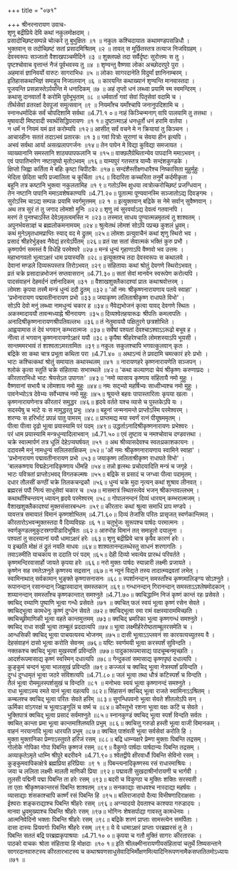 +++
title = "०७१"

+++
श्रीनरनारायण उवाच-  
शृणु बद्रीप्रिये देवि कथां नकुलमोक्षदाम् ।  
प्रसादोच्छिष्टसम्पन्ने चोत्करे तु बुभुक्षितः ॥१ ॥
नकुलः कश्चिदायातः कथामण्डपसन्निधौ ।  
भुक्तवान् स तदोच्छिष्टं सतां प्रसादमिश्रितम् ॥२ ॥
तावत् स मूर्छितस्तत्र तत्याज निजविग्रहम् ।  
देवस्वरूपः सञ्जातो वैशाखपञ्चमीदिने ॥३ ॥
शुक्लपक्षे तदा सर्वैर्दृष्टः सुरोत्तमः स तु ।  
पृष्टश्चोवाच वृत्तान्तं नैजं पूर्वभवस्य तु ॥४ ॥
शृण्वन्तु वैष्णवा लोका अच्छोदरपुरे पुरा ।  
अहमासं ज्ञानिवर्यो वारुटः सागराभिधः ॥५ ॥
लोकाः सागरदानेति विदुर्मां ज्ञानिनाम्बरम् ।  
इतिहासकथाभिज्ञं समाहूय निजालयान् ॥६ ॥
कारयन्ति कथाख्यानं शृण्वन्ति मानवास्तदा ।  
पूजयन्ति प्रसन्नास्तेऽर्पयन्ति मे धनादिकम् ॥७ ॥
अहं तृप्तो धनं लब्ध्वा प्रयामि स्म स्वमन्दिरम् ।  
कथासु दानवार्तां वै करोमि पूर्वभूभृताम् ॥८ ॥
धर्मवार्तां गवां सेवां पितृसेवां वदामि च ।  
तीर्थसेवां व्रतरक्षां देवपूजां समुत्सवान् ॥९ ॥
नियमाँश्च यमाँश्चापि जनानुपदिशामि च ।  
स्नानधर्मादिकं सर्वं चोपदिशामि सर्वथा ॥4.71.१ ०॥
नाहं किञ्चिन्मनाग् वापि पालयामि तु तत्तथा ।  
मृषावादी मिष्टवादी स्वार्थसिद्धिपरायणः ॥१ १॥
दुष्टात्माऽहं धनधूर्तो धनं हरामि वार्तया ।  
न धर्मं न नियमं यमं व्रतं करोम्यपि ॥१२॥
आसीत् सर्वं वचने मे न क्रियायां तु किञ्चन ।  
आचारहीनः सततं तदाऽभवं प्रतारकः ॥१ ३॥
गवां पित्रोः सुराणां च सेवया हीन इत्यपि ।  
अभवं सर्वथा आर्या असत्प्रलापगर्जनः ॥१४॥
तेन पापेन मे विद्या कुविद्या समजायत ।  
व्याख्यानानि समस्तानि शाठ्यपापफलानि च ॥१५॥
वाक्छलैर्ग्रथितान्येव पापदानि ममाऽभवन् ।  
एवं पापातिभारेण नष्टायुष्यो मृतोऽभवम् ॥१६॥
याम्यपुरं गतस्तत्र याम्यैः सन्दंशकुण्डके ।  
क्षिप्तो जिह्वा कर्तिता मे बहिः कृष्टा चिपीटकैः ॥१७॥
सन्दंशैस्तीक्ष्णधारैश्च निष्कासिता मुहुर्मुहुः ।  
भेदिता छेदिता चापि प्रज्वालिता च कूर्चिता ॥१८॥
विदारिता कच्चरिता तनुर्मे कर्दमीकृता ।  
बहूनि तत्र कष्टानि भुक्त्वा नकुलतामिह ॥१ ९॥
गतोऽस्मि क्षुधया त्वत्रोत्करोच्छिष्टं प्रजग्धिवान् ।  
तेन नष्टानि पापानि ममाऽवशेषकाण्यपि ॥4.71.२०॥
पूतात्मा पूण्यवानस्मि सञ्जातोऽद्य दिवङ्गमः ।  
सुरोऽस्मि चाऽद्य सम्पन्नः प्रयामि स्वर्गमुत्तमम् ॥२ १ ॥
इत्युक्तवान् बद्रिके स नेमे सर्वान् सुवैष्णवान् ।  
अथ तत्र सुरं तं तु जगाद लोमशो मुनिः ॥२२॥
शृणु त्वं सुरवर्याऽद्य देवत्वं गतवानपि ।  
मरणं ते पुनश्चाऽस्ति देवेऽमृतत्वमस्ति न ॥२३॥
तस्मात् साधय पुण्यात्मन्नमृतत्वं तु शाश्वतम् ।  
अपुनर्भवसञ्ज्ञं च ब्रह्मलोकमनामयम् ॥२४॥
श्रुत्वेतथं लोमशं सोऽपि पप्रच्छ कुशलं ध्रुवम्।  
कथं मुनेऽमृतधामप्राप्तिः स्याद् वद मे द्रुतम् ॥२५॥
लोमशः प्रत्युवाचैनं कथां शृणु स्थिरो भव ।  
प्रसादं श्रीहरेर्भुङ्क्ष्व नैवेद्यं हरयेऽर्पितम् ॥२६॥
व्रतं रक्ष सतां सेवात्मकं भक्तिं कुरु प्रभौ ।  
कृष्णार्पणं समस्तं वै विधेहि परमेश्वरे ॥२७॥
मन्त्रं धुन्यं गृहाणाऽपि वैष्णवो भव उत्तमः ।  
महाभागवतो भूत्वाऽक्षरं धाम प्रयास्यसि ॥२८॥
इत्युक्तश्च तदा देवस्वरूपः स कथालये ।  
देवानां मण्डले दिव्यरूपस्तत्र तिरोऽभवत् ॥२९॥
संहितायाः कथां श्रोतुं देवगणे स्थिरोऽभवत् ।  
व्रतं चक्रे प्रसादान्नभोजनं सप्तवासरान् ॥4.71.३०॥
सतां सेवां मानवेन स्वरूपेण करोत्यपि ।  
पादसंवाहनं देहमर्दनं दर्शनादिकम् ॥३१ ॥
वैशाखशुक्लैकादश्यां प्रातः कथाश्रवोत्तरम् ।  
लोमशः कृपया तस्मै मन्त्रं धुन्यं ददौ द्रुतम् ॥३२॥
'ओं नमः श्रीकृष्णनारायणाय पतये स्वाहा' ।  
'प्रभोनारायण पद्मावतीनारायण प्रभो ॥३३॥
जयाकृष्ण ललिताश्रीकृष्ण राधापते विभो' ।  
सोऽपि देवो मनुं लब्ध्वा नामधुन्यं चकार ह ॥३४॥
नैवेद्यभोजनं कृत्वा यावद् देवगणे स्थितः ।  
अकस्मादाययौ तावन्मध्याह्ने श्रीनरायणः ॥३५॥
दिव्यश्वेतहयारूढः श्रीपतिः कमलापतिः ।  
अनादिश्रीकृष्णनारायणश्रीपतिवल्लभः ॥३६॥
तं नेतुमाययौ पक्षितुरगे छत्रशोभिते ।  
आह्वयामास तं देवं भगवान् कम्भरात्मजः ॥३७॥
सर्वेषां पश्यतां देवश्चाऽश्वाऽऽरूढो बभूव ह ।  
नीत्वा तं भगवान् कृष्णनारायणोऽक्षरं ययौ ॥३८॥
कृपैषा श्रीहरेश्चाति लोमशस्याऽपि भूयसी ।  
सान्तममरभावं तं शाश्वताऽमरतामितः ॥३९॥
नकुलः सकुलश्चापि भगवत्कुलवान् कृतः ।  
बद्रिके सा कथा चात्र प्रभूता कथिता परा ॥4.71.४० ॥
अथाऽन्यं ते प्रवदामि चमत्कारं हरेः प्रभोः ।  
भाटः कश्चित्कथां श्रोतुं समायातः कथास्थलम् ॥४१ ॥
नारायणहरे कृष्णनारायणेति सञ्जपन् ।  
श्लोकं कृत्वा स्तुतिं चक्रे संहितायाः सभास्थले ॥४२॥
'कथा कल्याणदा चेयं श्रीकृष्णः करुणाप्रदः ।  
कीरताराभिधो भाटः श्रेयसेऽत उपागतः' ॥४३॥
'नमो व्यासाय कृष्णाय संहितायै नमो मुहुः ।  
वैष्णवानां सभायै च लोमशाय नमो मुहुः ॥४४॥
नमः सद्भ्यो महर्षिभ्यः साध्वीभ्यश्च नमो मुहुः ।  
पावनेभ्योऽत्र देवेभ्यः सर्वेभ्यश्च नमो मुहुः ॥४५॥
श्रूयन्ते बहवः पापास्तारिताः कृपया खलाः ।  
कृष्णनारायणेनात्र कीरतारं समुद्धर ॥४६॥
हृदये वर्तते यश्च व्यासे च पुस्तकेऽपि यः ।  
सदस्येषु च भाटे यः स मामुद्धरतु प्रभुः ॥४७॥
बहूनां जन्मनामन्ते प्राप्तोऽस्मि परमेश्वरम् ।  
शरण्यः स हरिर्भाटं प्रपन्नं पातु पामरम् ॥४८॥
प्राप्तमद्य मया स्वर्णं रत्नं पीयूषममृतम् ।  
पीत्वा पीत्वा दृढो भूत्वा प्रयास्यामि परं पदम् ॥४९॥
उद्धर्ताऽनादिश्रीकृष्णनारायणः प्रभेश्वरः ।  
परं धाम प्रयास्यामि मन्त्रधुन्यादिलाभवान् ॥4.71.५०॥
एवं तुष्टाव च नमश्चोवाच दण्डवत्तथा ।  
चक्रे स्वात्मार्पणं तत्र धूलिं देहेऽप्यघर्षयत् ॥५१ ॥
अथ श्रीव्यासदेवश्च स्वतःप्रकाशकायनः ।  
ददावस्मै मनुं नामधुन्यं सलिलसाक्षिकम् ॥५२॥
'ओं नमः श्रीकृष्णनारायणाय स्वामिने स्वाहा' ।  
'प्रभोनारायण पद्मावतीनारायण प्रभो ॥५३॥
जयाकृष्ण ललिताश्रीकृष्ण राधापते विभो' ।  
'बालकष्णाय विद्महेऽनादिकृष्णाय धीमहि ॥५४॥
तन्नो हृत्स्थः प्रचोदयादिति मन्त्रं च जगृहे ।  
भाटः पवित्रतां प्राप्तोऽभवद् विगतकल्मषः ॥५५॥
बद्रिके स प्रसादं च जग्ध्वा पीत्वा पदामृतम् ।  
दधार तौलसीं कण्ठीं चक्रे तिलकचन्द्रकौ ॥५६॥
धुन्यं चक्रे मुदा नृत्यन् कथां शुश्राव लीनवत् ।  
ब्रह्मरसं पपौ नित्यं साधुसेवां चकार च ॥५७॥
मासमात्रं स्थितस्त्वेवं भजन् श्रीकान्तवल्लभम् ।  
कथार्थांश्चिन्तयन् ध्यायन् हृदये परमेश्वरम् ॥५८॥
गोपालनन्दनं दिव्यं धारयन् कम्भरात्मजम् ।  
वैशाखशुक्लैकादश्यां मुक्तसंसारबन्धनः ॥५९॥
कीरतारः कथां श्रूत्वा समाधिं प्राप मण्डपे ।  
यावत्तत्र समायातं विमानं कृष्णशोभितम् ॥4.71.६०॥
दिव्यं तेजांसि परितः प्रासृजत् स्वर्णकान्तिमत् ।  
कीरतारोऽभवन्मुक्तस्तदा वै दिव्यविग्रहः ॥६ १॥
चतुर्भुजः सुरूपश्च पार्षदः परमात्मनः ।  
स्वर्णकुण्डलमुकुटस्रगापीडादिभूषितः ॥६२॥
आरुरोह विमानं तत् समाहूतो दयालुना ।  
पश्यतां तु सदस्यानां ययौ धामाऽक्षरं हरेः ॥६३॥
शृणु बद्रीप्रिये चात्र कृपैव कारणं हरेः ।  
य इच्छति मोक्षं तं द्रुतं नयति माधवः ॥६४॥
शाश्वतानन्दलब्धेस्तु साधनं शरणागतिः ।  
तवाऽस्मीति याचकाय स ददाति परं पदम् ॥६५॥
देही दिव्यो भवत्येव प्रारब्धं परिवर्तते ।  
कृष्णमन्दिरवासार्हो जायते कृपया हरेः ॥६६॥
नरो मुक्तः पार्षदः स्यान्नारी लक्ष्मीः प्रजायते ।  
कृष्णेन सह रमतेऽश्नुते कृष्णस्य सद्रसान् ॥६७॥
न न्यूनं विद्यते तस्य तादात्म्यद्रवतां लभेत् ।  
स्वामिनाथात् सर्वकामान् भुङ्क्ते कृष्णासनासनः ॥६८॥
स्पर्शानन्दान् समस्ताँश्च कृष्णमालिङ्ग्य सोऽश्नुते ।  
रूपानन्दान् रसानन्दान् जिह्वास्वादान् समस्तकान् ॥६९॥
गन्धानन्दान् गिरानन्दान् समस्ताऽऽश्लेषमोदकान् ।  
शय्यानन्दान् समस्ताँश्च कृष्णकान्तात् समश्नुते ॥4.71.७०॥
क्वचिद्धाम्नि निजं कृष्णं कान्तं रहः प्रसेवते ।  
क्वचिद् रम्याणि पुष्पाणि भूत्वा गन्धैः प्रसेवते ॥७१ ॥
क्वचित् फलं स्वयं भूत्वा कृष्णं रसेन सेवते ।  
क्वचिद्भूत्वा कामधेनुः कृष्णं दुग्धेन सेवते ॥७२॥
क्वचिद्भूत्वा रमा रामं वक्षस्याराममिच्छति ।  
क्वचिच्छ्रीमाणिकी भूत्वा वहते कान्तमुत्तमम् ॥७३॥
क्वचिद् भ्रमरिका भूत्वा कृष्णगन्धं समश्नुते ।  
क्वचिद् राधा सखी भूत्वा ताम्बूलं प्रददात्यपि ॥७४॥
भूत्वा लक्ष्मीर्हरेरोष्ठताम्बूलरसमेति च ।  
आन्धसिकी क्वचिद् भूत्वा पाचयत्यस्य भोजनम् ॥७५॥
दासी भूत्वाऽऽप्लवनं सा कारयत्यच्युतस्य वै ।  
देहसंवाहनं दासो भूत्वा करोति सेवनम् ॥७६॥
यष्टिः स्वर्णमयी भूत्वा करस्पर्शं सुविन्दति ।  
नक्तकश्च क्वचिद् भूत्वा मुखस्पर्शं प्रविन्दति ॥७७॥
पादुकारूपमासाद्य पादचूम्बनमृच्छति ।  
आदर्शरूपमासाद्य कृष्णं स्वस्मिन् दधात्यपि ॥७८॥
गेन्दुकतां समासाद्य कृष्णपृष्ठं दधात्यपि ।  
कुङ्कुमं चन्दनं भूत्वा भालसुखं प्रविन्दति ॥७९॥
कज्जलं च क्वचिद् भूत्वा नेत्रस्पर्शं प्रविन्दति ।  
दुग्धं दुग्धामृतं भूत्वा जठरे संविशत्यपि ॥4.71.८०॥
जलं भूत्वा तथा धौत्रं कटिस्पर्शं च विन्दति ।  
तैलं भूत्वा रोममूलस्पर्शसुखं च विन्दति ॥८१ ॥
मनोभवः स्वयं भूत्वा कृष्णानन्दं समश्नुते ।  
राधा भूत्वाऽस्य रमते यानं भूत्वा वहत्यपि ॥८२॥
सिंहासनं क्वचिद् भूत्वा राजते स्वामिनाऽऽश्रितम् ।  
कम्बलश्च क्वचिद् भूत्वा परितः सेवते हरिम् ॥८३॥
सुगन्धिपवनो भूत्वा सेवते शीतलोऽपि सन् ।  
ऊर्मिका वांऽगरक्षं च भूत्वाऽङ्गुलिं च वर्ष्म च ॥८४॥
कौस्तुभो रशना भूत्वा वक्षः कटिं च सेवते ।  
भुक्तिपात्रं क्वचिद् भूत्वा प्रसादं सर्वमश्नुते ॥८५॥
स्नानकुण्डं क्वचिद् भूत्वा स्पर्शं विन्दति सर्वतः ।  
क्वचित् कान्ता प्रमा भूत्वा कान्तमाश्लिष्यति प्रभुम् ॥८६॥
क्वचित्तु गरुडो हस्ती भूत्वा वाजी विमानकम् ।  
वाहनं नरयानादि भूत्वा धारयति प्रभुम् ॥८७॥
क्वचित् पाशंवती भूत्वा सर्वसेवां करोति हि ।  
मुक्ता मुक्तानिका प्रेम्णाऽस्तुवते हरिजं रसम् ॥८८॥
बद्रि धाम्न्यक्षरे प्रेम्णा मुक्ताः पिबन्ति तद्रसम् ।  
गोलोके गोपिका गोपा पिबन्ति कृष्णजं रसम् ॥८९॥
वैकुण्ठे पार्षदाः पार्षदान्यः पिबन्ति तद्रसम् ।  
अव्याकृतेऽमृते धाम्नि श्रीपुरे बदरीवने ॥4.71.९०॥
श्वेतद्वीपे क्षीरवार्धौ पिबन्ति सेविनो रसम् ।  
कुङ्कुमवापिकाक्षेत्रे ब्रह्मप्रिया हरिप्रियाः ॥९ १ ॥
पिबन्त्यनादिकृष्णस्य रसं राधारमाश्रियः ।  
जया च ललिता लक्ष्मीः मालती माणिकी प्रिया ॥९२॥
पद्मावती सुखदाश्रीर्नारायणी च भार्गवी ।  
तुलसी पद्मिनी पद्मा पिबन्ति ता हरेः रसम् ॥९३॥
बदरी च विकुण्ठा च मुक्तिः शक्तिः सरस्वती ।  
ता एताः श्रीकृष्णकान्तरसं पिबन्ति शाश्वतम् ॥९४॥
सनकाद्याः साधवश्च नारदाद्या महर्षयः ।  
व्यासाद्याः शंसकाश्चापि कार्ष्णं रसं पिबन्ति हि ॥९५॥
बलिराजादयो दैत्या विभीषणादिराक्षसाः ।  
ईश्वराः शङ्कराद्याश्च पिबन्ति श्रीहरेः रसम् ॥९६॥
अग्न्यादयो देवताश्च काश्यपा गरुडादयः ।  
मानवा ध्रुवमुख्याश्च पिबन्ति श्रीहरेः रसम् ॥९७॥
भोगिनः शेषसर्पाद्या गावस्तु कामधेनवः ।  
आत्मनिवेदिनो भक्ताः पिबन्ति श्रीहरेः रसम् ॥९८॥
बद्रिके शरणं प्राप्ताः सामस्त्येन समर्पिताः ।  
दासा दास्यः प्रियवर्गाः पिबन्ति श्रीहरेः रसम् ॥९९॥
ये ये धामाऽक्षरं प्राप्ताः परब्रह्मरसं तु ते ।  
पिबन्ति सततं बद्रि परब्रह्मकृपाश्रयाः ॥4.71.१० ०॥
कृपया च गतौ मुक्तिं सागरः कीरतारकः ।  
पाठको वाचकः श्रोता संहिताया हि मोक्षदाः ॥१० १॥
इति श्रीलक्ष्मीनारायणीयसंहितायां चतुर्थे तिष्यसन्ताने सागरदानवारुटस्य कीरतारभाटस्य च कथाश्रवणसाधुसेवादिभिर्मोक्षणमित्यादिनिरूपणनामैकसप्ततितमोऽध्यायः ॥७१ ॥
    
    
